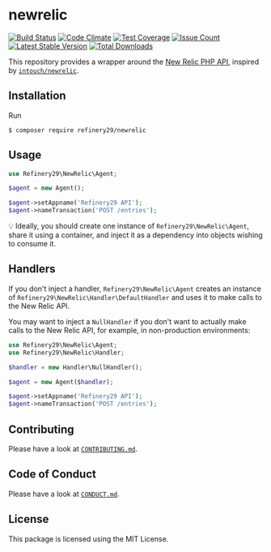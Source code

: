 # newrelic

[![Build Status](https://travis-ci.org/refinery29/newrelic.svg?branch=master)](https://travis-ci.org/refinery29/newrelic)
[![Code Climate](https://codeclimate.com/github/refinery29/newrelic/badges/gpa.svg)](https://codeclimate.com/github/refinery29/newrelic)
[![Test Coverage](https://codeclimate.com/github/refinery29/newrelic/badges/coverage.svg)](https://codeclimate.com/github/refinery29/newrelic/coverage)
[![Issue Count](https://codeclimate.com/github/refinery29/newrelic/badges/issue_count.svg)](https://codeclimate.com/github/refinery29/newrelic)
[![Latest Stable Version](https://poser.pugx.org/refinery29/newrelic/v/stable)](https://packagist.org/packages/refinery29/newrelic)
[![Total Downloads](https://poser.pugx.org/refinery29/newrelic/downloads)](https://packagist.org/packages/refinery29/newrelic)

This repository provides a wrapper around the [New Relic PHP API](https://docs.newrelic.com/docs/agents/php-agent/configuration/php-agent-api),
inspired by [`intouch/newrelic`](https://github.com/In-Touch/newrelic).

## Installation

Run

```
$ composer require refinery29/newrelic
```

## Usage


```php
use Refinery29\NewRelic\Agent;

$agent = new Agent();

$agent->setAppname('Refinery29 API');
$agent->nameTransaction('POST /entries');
```

:bulb: Ideally, you should create one instance of `Refinery29\NewRelic\Agent`, share it using a container,
and inject it as a dependency into objects wishing to consume it.

## Handlers

If you don't inject a handler, `Refinery29\NewRelic\Agent` creates an instance of `Refinery29\NewRelic\Handler\DefaultHandler`
and uses it to make calls to the New Relic API.

You may want to inject a `NullHandler` if you don't want to actually make calls to the New Relic API, for example,
in non-production environments:

```php
use Refinery29\NewRelic\Agent;
use Refinery29\NewRelic\Handler;

$handler = new Handler\NullHandler();

$agent = new Agent($handler);

$agent->setAppname('Refinery29 API');
$agent->nameTransaction('POST /entries');
```

## Contributing

Please have a look at [`CONTRIBUTING.md`](.github/CONTRIBUTING.md).

## Code of Conduct

Please have a look at [`CONDUCT.md`](.github/CONDUCT.md).

## License

This package is licensed using the MIT License.
